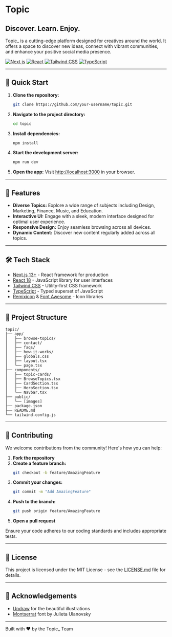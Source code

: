 
# Topic

## Discover. Learn. Enjoy.

Topic_ is a cutting-edge platform designed for creatives around the world. It offers a space to discover new ideas, connect with vibrant communities, and enhance your positive social media presence.

[![Next.js](https://img.shields.io/badge/Next.js-13%2B-blue.svg)](https://nextjs.org/)
[![React](https://img.shields.io/badge/React-18-blue.svg)](https://reactjs.org/)
[![Tailwind CSS](https://img.shields.io/badge/Tailwind%20CSS-3-blue.svg)](https://tailwindcss.com/)
[![TypeScript](https://img.shields.io/badge/TypeScript-4.5%2B-blue.svg)](https://www.typescriptlang.org/)

---

## 🚀 Quick Start

1. **Clone the repository:**
   ```bash
   git clone https://github.com/your-username/topic.git
   ```

2. **Navigate to the project directory:**
   ```bash
   cd topic
   ```

3. **Install dependencies:**
   ```bash
   npm install
   ```

4. **Start the development server:**
   ```bash
   npm run dev
   ```

5. **Open the app:**
   Visit [http://localhost:3000](http://localhost:3000) in your browser.

---

## 🌟 Features

- **Diverse Topics:** Explore a wide range of subjects including Design, Marketing, Finance, Music, and Education.
- **Interactive UI:** Engage with a sleek, modern interface designed for optimal user experience.
- **Responsive Design:** Enjoy seamless browsing across all devices.
- **Dynamic Content:** Discover new content regularly added across all topics.

---

## 🛠 Tech Stack

- [Next.js 13+](https://nextjs.org/) - React framework for production
- [React 18](https://reactjs.org/) - JavaScript library for user interfaces
- [Tailwind CSS](https://tailwindcss.com/) - Utility-first CSS framework
- [TypeScript](https://www.typescriptlang.org/) - Typed superset of JavaScript
- [Remixicon](https://remixicon.com/) & [Font Awesome](https://fontawesome.com/) - Icon libraries

---

## 📁 Project Structure

```plaintext
topic/
├── app/
│   ├── browse-topics/
│   ├── contact/
│   ├── faqs/
│   ├── how-it-works/
│   ├── globals.css
│   ├── layout.tsx
│   └── page.tsx
├── components/
│   ├── topic-cards/
│   ├── BrowseTopics.tsx
│   ├── CardSection.tsx
│   ├── HeroSection.tsx
│   └── Navbar.tsx
├── public/
│   └── [images]
├── package.json
├── README.md
└── tailwind.config.js
```

---

## 🤝 Contributing

We welcome contributions from the community! Here's how you can help:

1. **Fork the repository**
2. **Create a feature branch:**
   ```bash
   git checkout -b feature/AmazingFeature
   ```
3. **Commit your changes:**
   ```bash
   git commit -m "Add AmazingFeature"
   ```
4. **Push to the branch:**
   ```bash
   git push origin feature/AmazingFeature
   ```
5. **Open a pull request**

Ensure your code adheres to our coding standards and includes appropriate tests.

---

## 📜 License

This project is licensed under the MIT License - see the [LICENSE.md](LICENSE.md) file for details.

---

## 🎨 Acknowledgements

- [Undraw](https://undraw.co/) for the beautiful illustrations
- [Montserrat](https://fonts.google.com/specimen/Montserrat) font by Julieta Ulanovsky

---

Built with ❤️ by the Topic_ Team
```